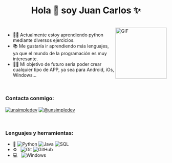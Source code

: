 <h1 align="center">Hola 👋  soy Juan Carlos  ✨ </h1> 

<br>
<img align="right" alt="GIF" height="160px" src="https://media.giphy.com/media/Ah3zHH7hvsSB2/giphy.gif" />

- 👨‍💻 Actualmente estoy aprendiendo python mediante diversos ejercicios.
- 📚 Me gustaría ir aprendiendo más lenguajes, ya que el mundo de la programación es muy interesante.
- 💪🏼 Mi objetivo de futuro sería poder crear cualquier tipo de APP, ya sea para Android, iOs, Windows...

<br>
<h3 align="left">Contacta conmigo:</h3>
<div align="center">
  


<p align="left">
<a href="https://www.linkedin.com/in/juan-carlos-quesada-rodr%C3%ADguez/" target="blank"><img align="center" src="https://img.shields.io/badge/LinkedIn-0077B5?style=for-the-badge&logo=linkedin&logoColor=white" alt="unsimpledev"/></a>
<a href = "mailto:juancarlosquesada26@gmail.com" target="blank"><img align="center" src="https://img.shields.io/badge/Gmail-D14836?style=for-the-badge&logo=gmail&logoColor=white" alt="@unsimpledev"  /></a>
  </p>
<br>
</div>


<h3 align="left">Lenguajes y herramientas:</h3>

- :space_invader:
  ![Python](https://img.shields.io/badge/Python-14354C?style=for-the-badge&logo=python&logoColor=white)
  ![Java](https://img.shields.io/badge/Java-ED8B00?style=for-the-badge&logo=openjdk&logoColor=white)
  ![SQL](https://img.shields.io/badge/PostgreSQL-316192?style=for-the-badge&logo=postgresql&logoColor=white)
- ⚙️ &nbsp;
  ![Git](https://img.shields.io/badge/Git-F05032?style=for-the-badge&logo=git&logoColor=white)
  ![GitHub](https://img.shields.io/badge/GitHub-100000?style=for-the-badge&logo=github&logoColor=white)
- 💻 &nbsp;
  ![Windows](https://img.shields.io/badge/Windows-0078D6?style=for-the-badge&logo=windows&logoColor=white)
